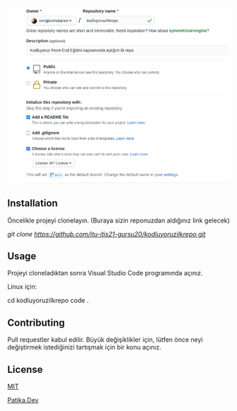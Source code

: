 ![Ilk deneme](https://github.com/itu-itis21-gursu20/Patika.dev-kodluyoruzilkrepo/blob/main/github.png)


## Installation ##
Öncelikle projeyi clonelayın. (Buraya sizin reponuzdan aldığınız link gelecek)

*git clone https://github.com/itu-itis21-gursu20/kodluyoruzilkrepo.git*
## Usage ##
Projeyi cloneladıktan sonra Visual Studio Code programında açınız.

Linux için:

cd kodluyoruzilkrepo
code .
## Contributing ##
Pull requestler kabul edilir. Büyük değişiklikler için, lütfen önce neyi değiştirmek istediğinizi tartışmak için bir konu açınız.

## License ## 

[MIT](https://choosealicense.com/licenses/mit/ "MIT LICENSE")

[Patika.Dev](https://app.patika.dev "Patika.dev Anasayfa")
